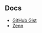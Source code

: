 ## Docs 
- [GitHub Gist](https://gist.github.com/KazusaNakagawa) 
- [Zenn](https://zenn.dev/kazusa_nakagawa)

